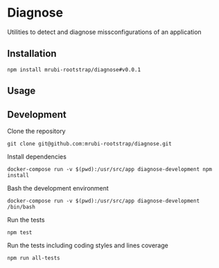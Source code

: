 # Diagnose

Utilities to detect and diagnose missconfigurations of an application

## Installation

```
npm install mrubi-rootstrap/diagnose#v0.0.1
```

## Usage

## Development

Clone the repository

```
git clone git@github.com:mrubi-rootstrap/diagnose.git
```

Install dependencies

```
docker-compose run -v $(pwd):/usr/src/app diagnose-development npm install
```

Bash the development environment

```
docker-compose run -v $(pwd):/usr/src/app diagnose-development /bin/bash
```

Run the tests

```
npm test
```

Run the tests including coding styles and lines coverage
```
npm run all-tests
```
